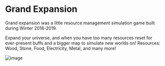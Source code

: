 # Grand Expansion 

Grand expansion was a little resource management simulation game built during Winter 2018-2019. 

Expand your universe, and when you have too many resources reset for ever-present buffs and a bigger map to simulate new worlds on!
Resources: Wood, Stone, Food, Electricity, Metal, and many more!



![image](https://github.com/SophieWalden/Grand-Expansion/assets/37228858/ff4dcb7a-6546-4997-92b9-c452d6d5b744)
